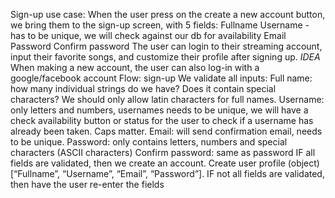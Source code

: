 Sign-up use case: 
When the user press on the create a new account button, we bring them to the sign-up screen, with 5 fields: 
Fullname
Username - has to be unique, we will check against our db for availability
Email
Password
Confirm password
The user can login to their streaming account, input their favorite songs, and customize their profile after signing up.
*IDEA* When making a new account, the user can also log-in with a google/facebook account
Flow: sign-up
We validate all inputs:
Full name: how many individual strings do we have? Does it contain special characters? We should only allow latin characters for full names.
Username: only letters and numbers, usernames needs to be unique, we will have a check availability button or status for the user to check if a username has already been taken. Caps matter. 
Email: will send confirmation email, needs to be unique.
Password: only contains letters, numbers and special characters (ASCII characters)
Confirm password: same as password
IF all fields are validated, then we create an account. Create user profile (object) [“Fullname”, “Username”, “Email”, “Password”]. IF not all fields are validated, then have the user re-enter the fields

